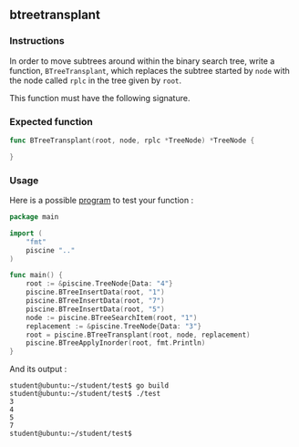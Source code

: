 ## btreetransplant

### Instructions


In order to move subtrees around within the binary search tree, write a function, `BTreeTransplant`, which replaces the subtree started by `node` with the node called `rplc` in the tree given by `root`.

This function must have the following signature.

### Expected function

```go
func BTreeTransplant(root, node, rplc *TreeNode) *TreeNode {

}
```

### Usage

Here is a possible [program](TODO-LINK) to test your function :

```go
package main

import (
	"fmt"
	piscine ".."
)

func main() {
	root := &piscine.TreeNode{Data: "4"}
	piscine.BTreeInsertData(root, "1")
	piscine.BTreeInsertData(root, "7")
	piscine.BTreeInsertData(root, "5")
	node := piscine.BTreeSearchItem(root, "1")
	replacement := &piscine.TreeNode{Data: "3"}
	root = piscine.BTreeTransplant(root, node, replacement)
	piscine.BTreeApplyInorder(root, fmt.Println)
}
```

And its output :

```console
student@ubuntu:~/student/test$ go build
student@ubuntu:~/student/test$ ./test
3
4
5
7
student@ubuntu:~/student/test$
```
